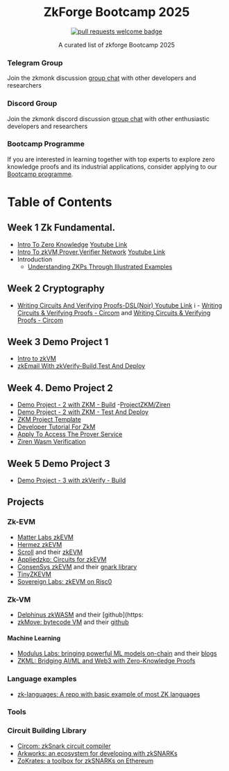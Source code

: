 <div align="center">
  <h1 align="center">ZkForge Bootcamp 2025</h1>
  <p align="center">
    <a href="http://makeapullrequest.com">
      <img alt="pull requests welcome badge" src="https://img.shields.io/badge/PRs-welcome-brightgreen.svg?style=flat">
    </a>
  </p>

  <p align="center">A curated list of zkforge Bootcamp 2025 </p>
</div>

### Telegram Group
Join the zkmonk discussion [group chat](https://t.me/+D1eJ7No8srI3YTQx) with other developers and researchers

### Discord Group
Join the zkmonk discord discussion [group chat](https://discord.gg/KWXHrK6r) with other enthusiastic developers and researchers

### Bootcamp Programme
If you are interested in learning together with top experts to explore zero knowledge proofs and its industrial applications, consider applying to our [Bootcamp programme](https://zkmonk.org/). 

Table of Contents
================= 

## Week 1 Zk Fundamental.

- [Intro To Zero Knowledge](https://docs.google.com/presentation/d/1dfLZ0f6lROO-z8pj_qEGPhX97YB7Wug8OJ3PjWKCTKg/edit?usp=sharing) [Youtube Link](https://youtu.be/miIOJFkGcY4?si=LLEzFAezFy9bdh8y)
- [Intro To zkVM,Prover,Verifier Network](https://docs.google.com/presentation/d/1Lq1SspCLD52O65VYbMikrV5dPtnrW1NY2SBRoL6_3MQ/edit?slide=id.p#slide=id.p) [Youtube Link](https://youtu.be/A6RMcm8xYTM)
- Introduction
  - [Understanding ZKPs Through Illustrated Examples](https://blog.goodaudience.com/understanding-zero-knowledge-proofs-through-simple-examples-df673f796d99)
  
## Week 2 Cryptography
  
  - [Writing Circuits And Verifying Proofs-DSL(Noir) Youtube Link](https://www.youtube.com/watch?v=eHCpbtLQFlg)
i  - [Writing Circuits & Verifying Proofs - Circom](https://docs.circom.io/getting-started/proving-circuits/) and [Writing Circuits & Verifying Proofs - Circom](https://docs.circom.io/getting-started/writing-circuits/)


## Week 3 Demo Project 1
  - [Intro to zkVM](https://youtu.be/rdmbySXu-jM?si=VHWa_Da4kItUD9Rx)
  - [zkEmail With zkVerify-Build,Test And Deploy](https://youtu.be/ybMZ4tp45U4?si=QDCE_rYT-au5LnV_)


## Week 4. Demo Project 2
  - [Demo Project - 2 with ZKM - Build](https://docs.zkm.io/)
  -[ProjectZKM/Ziren](https://github.com/ProjectZKM/Ziren/tree/main/examples)
  - [Demo Project - 2 with ZKM - Test And Deploy](https://github.com/ProjectZKM/zkm)
  - [ZKM Project Template](https://github.com/ProjectZKM/zkm-project-template)
  - [Developer Tutorial For ZkM](https://docs.zkm.io/dev/overview.html)
  - [Apply To Access The Prover Service](https://www.zkm.io/apply)
  - [Ziren Wasm Verification](https://github.com/ProjectZKM/ziren-wasm-verifier)


## Week 5 Demo Project 3
  
  - [Demo Project - 3 with zkVerify - Build](https://docs.google.com/presentation/d/1we1RhSw8wMKPvwIo_2igbdmOXXT1prSN/edit?usp=sharing&ouid=112618779505767022621&rtpof=true&sd=true)




## Projects

### Zk-EVM

- [Matter Labs zkEVM](https://blog.matter-labs.io/unisync-a-port-of-uniswap-v2-on-the-zkevm-b12954748504)
- [Hermez zkEVM](https://blog.hermez.io/introducing-hermez-zkevm/)
- [Scroll](https://hackmd.io/@yezhang/S1sJ2cEWY) and their [zkEVM](https://hackmd.io/@yezhang/S1_KMMbGt)
- [Appliedzkp: Circuits for zkEVM](https://github.com/appliedzkp/zkevm-circuits)
- [ConsenSys zkEVM](https://ethresear.ch/uploads/short-url/3DM8kjFfIG6PHXu4qpYpmujXgme.pdf) and their [gnark library](https://github.com/consensys/gnark)
- [TinyZKEVM](https://github.com/leonardoalt/tinyzkevm)
- [Sovereign Labs: zkEVM on Risc0](https://github.com/Sovereign-Labs/ethereum-vpm)

### Zk-VM

- [Delphinus zkWASM](https://delphinuslab.com/zk-wasm/) and their [github](https:
- [zkMove: bytecode VM](https://www.zkmove.net/) and their [github](https://github.com/young-rocks/zkmove)

#### Machine Learning

- [Modulus Labs: bringing powerful ML models on-chain](https://www.moduluslabs.xyz/) and their [blogs](https://medium.com/@ModulusLabs)
- [ZKML: Bridging AI/ML and Web3 with Zero-Knowledge Proofs](https://hackmd.io/@cathie/zkml)

### Language examples

- [zk-languages: A repo with basic example of most ZK languages](https://github.com/microbecode/zk-languages)

### Tools

### Circuit Building Library

- [Circom: zkSnark circuit compiler](https://github.com/iden3/circom)
- [Arkworks: an ecosystem for developing with zkSNARKs](https://github.com/arkworks-rs)
- [ZoKrates: a toolbox for zkSNARKs on Ethereum](https://zokrates.github.io/)

